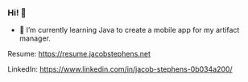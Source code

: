 ### Hi! 👋

- 🌱 I’m currently learning Java to create a mobile app for my artifact manager.

Resume: https://resume.jacobstephens.net

LinkedIn: https://www.linkedin.com/in/jacob-stephens-0b034a200/

